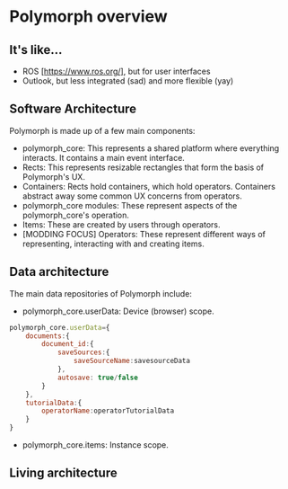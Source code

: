 # Polymorph overview

## It's like...
- ROS [https://www.ros.org/], but for user interfaces
- Outlook, but less integrated (sad) and more flexible (yay)
## Software Architecture
Polymorph is made up of a few main components:
- polymorph_core: This represents a shared platform where everything interacts. It contains a main event interface.
- Rects: This represents resizable rectangles that form the basis of Polymorph's UX.
- Containers: Rects hold containers, which hold operators. Containers abstract away some common UX concerns from operators.
- polymorph_core modules: These represent aspects of the polymorph_core's operation.
- Items: These are created by users through operators.
- [MODDING FOCUS] Operators: These represent different ways of representing, interacting with and creating items.

## Data architecture
The main data repositories of Polymorph include:
- polymorph_core.userData: Device (browser) scope. 
```javascript
polymorph_core.userData={
    documents:{
        document_id:{
            saveSources:{
                saveSourceName:savesourceData
            },
            autosave: true/false
        }
    },
    tutorialData:{
        operatorName:operatorTutorialData
    }
}
```
- polymorph_core.items: Instance scope.
## Living architecture
